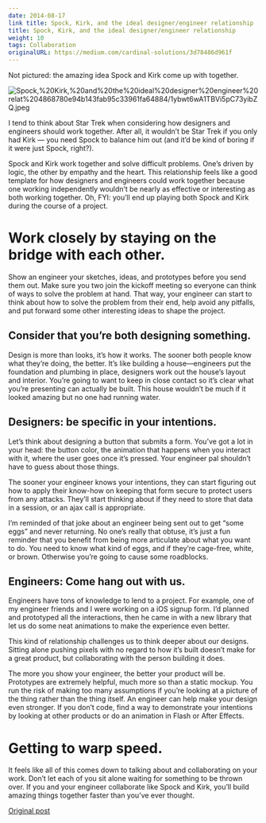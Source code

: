 ```yaml
---
date: 2014-08-17
link title: Spock, Kirk, and the ideal designer/engineer relationship
title: Spock, Kirk, and the ideal designer/engineer relationship
weight: 10
tags: Collaboration
originalURL: https://medium.com/cardinal-solutions/3d78486d961f
---
```



Not pictured: the amazing idea Spock and Kirk come up with together.

![Spock,%20Kirk,%20and%20the%20ideal%20designer%20engineer%20relat%204868780e94b143fab95c33961fa64884/1ybwt6wA1TBVi5pC73yibZQ.jpeg](../../img/1ybwt6wA1TBVi5pC73yibZQ.jpeg)

I tend to think about Star Trek when considering how designers and engineers should work together. After all, it wouldn’t be Star Trek if you only had Kirk — you need Spock to balance him out (and it’d be kind of boring if it were just Spock, right?).

Spock and Kirk work together and solve difficult problems. One’s driven by logic, the other by empathy and the heart. This relationship feels like a good template for how designers and engineers could work together because one working independently wouldn’t be nearly as effective or interesting as both working together. Oh, FYI: you’ll end up playing both Spock and Kirk during the course of a project.

# **Work closely by staying on the bridge with each other.**

Show an engineer your sketches, ideas, and prototypes before you send them out. Make sure you two join the kickoff meeting so everyone can think of ways to solve the problem at hand. That way, your engineer can start to think about how to solve the problem from their end, help avoid any pitfalls, and put forward some other interesting ideas to shape the project.

## Consider that you’re both designing something.

Design is more than looks, it’s how it works. The sooner both people know what they’re doing, the better. It’s like building a house—engineers put the foundation and plumbing in place, designers work out the house’s layout and interior. You’re going to want to keep in close contact so it’s clear what you’re presenting can actually be built. This house wouldn’t be much if it looked amazing but no one had running water.

## Designers: be specific in your intentions.

Let’s think about designing a button that submits a form. You’ve got a lot in your head: the button color, the animation that happens when you interact with it, where the user goes once it’s pressed. Your engineer pal shouldn’t have to guess about those things.

The sooner your engineer knows your intentions, they can start figuring out how to apply their know-how on keeping that form secure to protect users from any attacks. They’ll start thinking about if they need to store that data in a session, or an ajax call is appropriate.

I’m reminded of that joke about an engineer being sent out to get “some eggs” and never returning. No one’s really that obtuse, it’s just a fun reminder that you benefit from being more articulate about what you want to do. You need to know what kind of eggs, and if they’re cage-free, white, or brown. Otherwise you’re going to cause some roadblocks.

## Engineers: Come hang out with us.

Engineers have tons of knowledge to lend to a project. For example, one of my engineer friends and I were working on a iOS signup form. I’d planned and prototyped all the interactions, then he came in with a new library that let us do some neat animations to make the experience even better.

This kind of relationship challenges us to think deeper about our designs. Sitting alone pushing pixels with no regard to how it’s built doesn’t make for a great product, but collaborating with the person building it does.

The more you show your engineer, the better your product will be. Prototypes are extremely helpful, much more so than a static mockup. You run the risk of making too many assumptions if you’re looking at a picture of the thing rather than the thing itself. An engineer can help make your design even stronger. If you don’t code, find a way to demonstrate your intentions by looking at other products or do an animation in Flash or After Effects.

# Getting to warp speed.

It feels like all of this comes down to talking about and collaborating on your work. Don’t let each of you sit alone waiting for something to be thrown over. If you and your engineer collaborate like Spock and Kirk, you’ll build amazing things together faster than you’ve ever thought.


[Original post](https://medium.com/cardinal-solutions/3d78486d961f)
